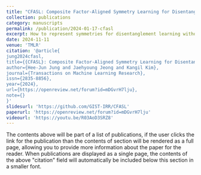 ```yaml
---
title: "CFASL: Composite Factor-Aligned Symmetry Learning for Disentanglement in Variational AutoEncoder"
collection: publications
category: manuscripts
permalink: /publication/2024-01-17-cfasl
excerpt: How to represent symmetries for disentanglement learning without ground truth? 
date: 2024-11-11
venue: 'TMLR'
citation: '@article{
jung2024cfasl,
title={{CFASL}: Composite Factor-Aligned Symmetry Learning for Disentanglement in Variational AutoEncoder},
author={Hee-Jun Jung and Jaehyoung Jeong and Kangil Kim},
journal={Transactions on Machine Learning Research},
issn={2835-8856},
year={2024},
url={https://openreview.net/forum?id=mDGvrH7lju},
note={}
}'
slidesurl: 'https://github.com/GIST-IRR/CFASL'
paperurl: 'https://openreview.net/forum?id=mDGvrH7lju'
videourl: 'https://youtu.be/R03AoD3SRZ8'
---
```


The contents above will be part of a list of publications, if the user clicks the link for the publication than the contents of section will be rendered as a full page, allowing you to provide more information about the paper for the reader. When publications are displayed as a single page, the contents of the above "citation" field will automatically be included below this section in a smaller font.
